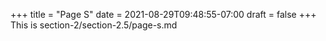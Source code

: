 +++
title = "Page S"
date = 2021-08-29T09:48:55-07:00
draft = false
+++
This is section-2/section-2.5/page-s.md
